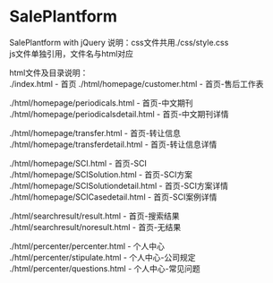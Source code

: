 # SalePlantform
SalePlantform with jQuery
说明：css文件共用./css/style.css  
      js文件单独引用，文件名与html对应    

html文件及目录说明：  
./index.html - 首页
./html/homepage/customer.html - 首页-售后工作表 

./html/homepage/periodicals.html - 首页-中文期刊        
./html/homepage/periodicalsdetail.html - 首页-中文期刊详情   

./html/homepage/transfer.html - 首页-转让信息      
./html/homepage/transferdetail.html - 首页-转让信息详情      
 
./html/homepage/SCI.html - 首页-SCI     
./html/homepage/SCISolution.html - 首页-SCI方案       
./html/homepage/SCISolutiondetail.html - 首页-SCI方案详情      
./html/homepage/SCICasedetail.html - 首页-SCI案例详情       

./html/searchresult/result.html - 首页-搜索结果        
./html/searchresult/noresult.html - 首页-无结果         

./html/percenter/percenter.html - 个人中心   
./html/percenter/stipulate.html - 个人中心-公司规定   
./html/percenter/questions.html - 个人中心-常见问题 



